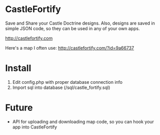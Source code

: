 CastleFortify
=============

Save and Share your Castle Doctrine designs. Also, designs are saved in simple JSON code, so they can be used in any of your own apps. 

http://castlefortify.com

Here's a map I often use:
http://castlefortify.com/?id=9a66737

# Install

1. Edit config.php with proper database connection info
2. Import sql into database (/sql/castle_fortify.sql)

# Future

- API for uploading and downloading map code, so you can hook your app into CastleFortify
